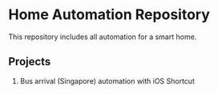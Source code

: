 # Home Automation Repository
This repository includes all automation for a smart home.

## Projects
1. Bus arrival (Singapore) automation with iOS Shortcut